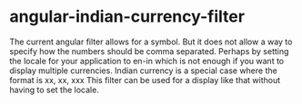 # angular-indian-currency-filter
The current angular filter allows for a symbol. But it does not allow a way to specify how the numbers should be comma separated. Perhaps by setting the locale for your application to en-in which is not enough if you want to display multiple currencies. Indian currency is a special case where the format is xx, xx, xxx This filter can be used for a display like that without having to set the locale.
